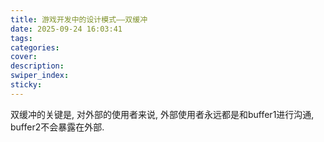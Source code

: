 ```yaml
---
title: 游戏开发中的设计模式——双缓冲
date: 2025-09-24 16:03:41
tags:
categories:
cover:
description:
swiper_index:
sticky:
---
```


双缓冲的关键是, 对外部的使用者来说, 外部使用者永远都是和buffer1进行沟通, buffer2不会暴露在外部. 
